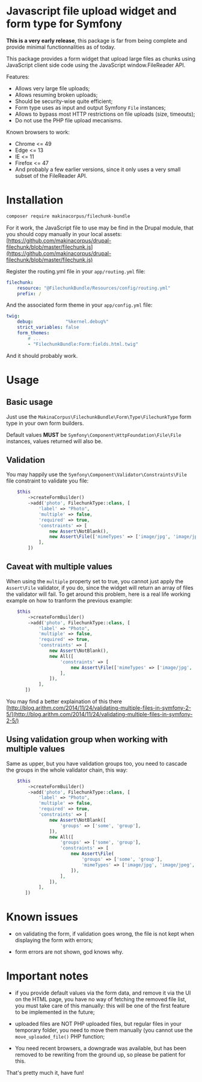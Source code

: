 # Javascript file upload widget and form type for Symfony

**This is a very early release**, this package is far from being complete
and provide minimal functionnalities as of today.

This package provides a form widget that upload large files as chunks using
JavaScript client side code using the JavaScript window.FileReader API.

Features:

*   Allows very large file uploads;
*   Allows resuming broken uploads;
*   Should be security-wise quite efficient;
*   Form type uses as input and output Symfony ``File`` instances;
*   Allows to bypass most HTTP restrictions on file uploads (size, timeouts);
*   Do not use the PHP file upload mecanisms.

Known browsers to work:

*   Chrome <= 49
*   Edge <= 13
*   IE <= 11
*   Firefox <= 47
*   And probably a few earlier versions, since it only uses a very small
    subset of the FileReader API.

# Installation

```sh
composer require makinacorpus/filechunk-bundle
```

For it work, the JavaScript file to use may be find in the Drupal module, that
you should copy manually in your local assets:
[https://github.com/makinacorpus/drupal-filechunk/blob/master/filechunk.js](https://github.com/makinacorpus/drupal-filechunk/blob/master/filechunk.js)

Register the routing.yml file in your ``app/routing.yml`` file:

```yaml
filechunk:
    resource: "@FilechunkBundle/Resources/config/routing.yml"
    prefix: /
```

And the associated form theme in your ``app/config.yml`` file:
```yaml
twig:
    debug:            "%kernel.debug%"
    strict_variables: false
    form_themes:
        # ...
        - "FilechunkBundle:Form:fields.html.twig"
```

And it should probably work.

# Usage

## Basic usage

Just use the ``MakinaCorpus\FilechunkBundle\Form\Type\FilechunkType`` form type
in your own form builders.

Default values **MUST** be ``Symfony\Component\HttpFoundation\File\File``
instances, values returned will also be.

## Validation

You may happily use the ``Symfony\Component\Validator\Constraints\File`` file
constraint to validate you file:

```php
    $this
        ->createFormBuilder()
        ->add('photo', FilechunkType::class, [
            'label' => "Photo",
            'multiple' => false,
            'required' => true,
            'constraints' => [
                new Assert\NotBlank(),
                new Assert\File(['mimeTypes' => ['image/jpg', 'image/jpeg', 'image/png', 'application/pdf']]),
            ],
        ])
```

## Caveat with multiple values

When using the ``multiple`` property set to true, you cannot just apply the
``Assert\File`` validator, if you do, since the widget will return an array
of files the validator will fail. To get around this problem, here is a real life
working example on how to tranform the previous example:


```php
    $this
        ->createFormBuilder()
        ->add('photo', FilechunkType::class, [
            'label' => "Photo",
            'multiple' => false,
            'required' => true,
            'constraints' => [
                new Assert\NotBlank(),
                new All([
                    'constraints' => [
                        new Assert\File(['mimeTypes' => ['image/jpg', 'image/jpeg', 'image/png', 'application/pdf']]),
                    ],
                ]),
            ],
       ])
```

You may find a better explaination of this there [http://blog.arithm.com/2014/11/24/validating-multiple-files-in-symfony-2-5/](http://blog.arithm.com/2014/11/24/validating-multiple-files-in-symfony-2-5/)

## Using validation group when working with multiple values

Same as upper, but you have validation groups too, you need to cascade the groups
in the whole validator chain, this way:

```php
    $this
        ->createFormBuilder()
        ->add('photo', FilechunkType::class, [
            'label' => "Photo",
            'multiple' => false,
            'required' => true,
            'constraints' => [
                new Assert\NotBlank([
                    'groups' => ['some', 'group'],
                ]),
                new All([
                    'groups' => ['some', 'group'],
                    'constraints' => [
                        new Assert\File(
                            'groups' => ['some', 'group'],
                            'mimeTypes' => ['image/jpg', 'image/jpeg', 'image/png', 'application/pdf'],
                        ]),
                    ],
                ]),
            ],
       ])
```

# Known issues

*   on validating the form, if validation goes wrong, the file is not kept
    when displaying the form with errors;

*   form errors are not shown, god knows why.

# Important notes

*   if you provide default values via the form data, and remove it via the UI
    on the HTML page, you have no way of fetching the removed file list, you
    must take care of this manually: this will be one of the first feature to
    be implemented in the future;

*   uploaded files are NOT PHP uploaded files, but regular files in your
    temporary folder, you need to move them manually (you cannot use the
    ``move_uploaded_file()`` PHP function;

*   You need recent browsers, a downgrade was available, but has been removed
    to be rewriting from the ground up, so please be patient for this.

That's pretty much it, have fun!
